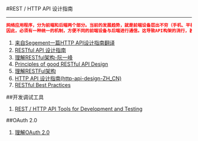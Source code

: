 #REST / HTTP API 设计指南

---

```json
网络应用程序，分为前端和后端两个部分。当前的发展趋势，就是前端设备层出不穷（手机、平板、桌面电脑、其他专用设备......）。
因此，必须有一种统一的机制，方便不同的前端设备与后端进行通信。这导致API构架的流行，甚至出现"API First"的设计思想。RESTful API是目前比较成熟的一套互联网应用程序的API设计理论
```

1. [来自Segement一篇HTTP API设计指南翻译](http://segmentfault.com/bookmark/1230000002521721)
2. [RESTful API 设计指南](http://www.ruanyifeng.com/blog/2014/05/restful_api.html)
3. [理解RESTful架构-阮一峰](http://www.ruanyifeng.com/blog/2011/09/restful.html)
4. [Principles of good RESTful API Design](http://codeplanet.io/principles-good-restful-api-design/)
5. [理解RESTFul架构](http://mccxj.github.io/blog/20130530_introduce-to-rest.html)
6. [HTTP API 设计指南(http-api-design-ZH_CN)](https://github.com/ZhangBohan/http-api-design-ZH_CN)
7. [RESTful Best Practices](https://www.zybuluo.com/yanbo-ai/note/17890)

##开发调试工具

1. [REST / HTTP API Tools for Development and Testing](http://fcfeibel.com/blog/2013/05/07/rest-http-api-tools-for-development-and-testing/)


##OAuth 2.0

1. [理解OAuth 2.0](http://www.ruanyifeng.com/blog/2014/05/oauth_2_0.html)
